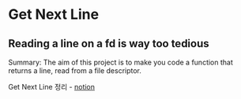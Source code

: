 # Get Next Line

## Reading a line on a fd is way too tedious

Summary: The aim of this project is to make you code a function that returns a line,
read from a file descriptor.

Get Next Line 정리 - [notion](https://iodized-sailfish-b0c.notion.site/Get_Next_Line-ea4fbc184ee042dc9e8880a96715d4ba)
